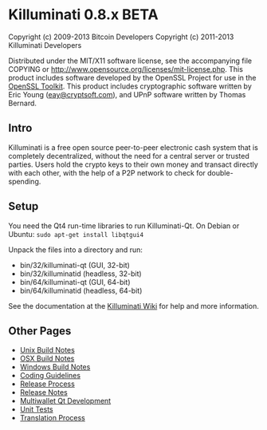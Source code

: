 Killuminati 0.8.x BETA
====================

Copyright (c) 2009-2013 Bitcoin Developers
Copyright (c) 2011-2013 Killuminati Developers

Distributed under the MIT/X11 software license, see the accompanying
file COPYING or http://www.opensource.org/licenses/mit-license.php.
This product includes software developed by the OpenSSL Project for use in the [OpenSSL Toolkit](http://www.openssl.org/). This product includes
cryptographic software written by Eric Young ([eay@cryptsoft.com](mailto:eay@cryptsoft.com)), and UPnP software written by Thomas Bernard.


Intro
---------------------
Killuminati is a free open source peer-to-peer electronic cash system that is
completely decentralized, without the need for a central server or trusted
parties.  Users hold the crypto keys to their own money and transact directly
with each other, with the help of a P2P network to check for double-spending.


Setup
---------------------
You need the Qt4 run-time libraries to run Killuminati-Qt. On Debian or Ubuntu:
	`sudo apt-get install libqtgui4`

Unpack the files into a directory and run:

- bin/32/killuminati-qt (GUI, 32-bit)
- bin/32/killuminatid (headless, 32-bit)
- bin/64/killuminati-qt (GUI, 64-bit)
- bin/64/killuminatid (headless, 64-bit)

See the documentation at the [Killuminati Wiki](http://killuminati.info)
for help and more information.


Other Pages
---------------------
- [Unix Build Notes](build-unix.md)
- [OSX Build Notes](build-osx.md)
- [Windows Build Notes](build-msw.md)
- [Coding Guidelines](coding.md)
- [Release Process](release-process.md)
- [Release Notes](release-notes.md)
- [Multiwallet Qt Development](multiwallet-qt.md)
- [Unit Tests](unit-tests.md)
- [Translation Process](translation_process.md)
